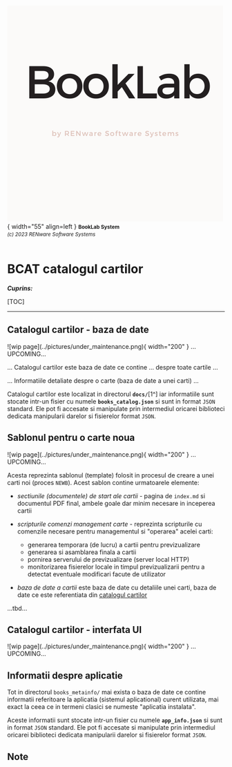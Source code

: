 ![booklab_logo](../pictures/booklab_logo.png){ width="55" align=left }
<small markdown>**BookLab System**<br>
*(c) 2023 RENware Software Systems*
</small><br><br>


# BCAT catalogul cartilor


***Cuprins:***

[TOC]

***



## Catalogul cartilor - baza de date

<!-- #FIXME drop when finish --> ![wip page](../pictures/under_maintenance.png){ width="200" } ... UPCOMING...

... Catalogul cartilor este baza de date ce contine ... despre toate cartile ...

... Informatiile detaliate despre o carte (baza de date a unei carti) ...

<!-- #TODO... wip... tbd... -->


Catalogul cartilor este localizat in directorul **`docs/`**[1^] iar informatiile sunt stocate intr-un fisier cu numele **`books_catalog.json`** si sunt in format `JSON` standard. Ele pot fi accesate si manipulate prin intermediul oricarei biblioteci dedicata manipularii darelor si fisierelor format `JSON`.



<!-- #TODO... structura fisierului si key urile aferente, nume, tip, eventuale reguli -->




## Sablonul pentru o carte noua

<!-- #FIXME drop when finish --> ![wip page](../pictures/under_maintenance.png){ width="200" } ... UPCOMING...

Acesta reprezinta sablonul (template) folosit in procesul de creare a unei carti noi (proces `NEWB`). Acest sablon contine urmatoarele elemente:

* *sectiunile (documentele) de start ale cartii* - pagina de `index.md` si documentul PDF final, ambele goale dar minim necesare in inceperea cartii

* *scripturile comenzi management carte* - reprezinta scripturile cu comenzile necesare pentru managementul si "operarea" acelei carti:
    * generarea temporara (de lucru) a cartii pentru previzualizare
    * generarea si asamblarea finala a cartii
    * pornirea serverului de previzualizare (server local HTTP)
    * monitorizarea fisierelor locale in timpul previzualizarii pentru a detectat eventuale modificari facute de utilizator

* *baza de date a cartii* este baza de date cu detaliile unei carti, baza de date ce este referentiata din [catalogul cartilor](#bcat-catalogul-cartilor)



...tbd... <!-- #TODO continue with sections fro each item containing exact / concrete development level details -->









## Catalogul cartilor - interfata UI

<!-- #FIXME drop when finish --> ![wip page](../pictures/under_maintenance.png){ width="200" } ... UPCOMING...

<!-- #TODO... wip... tbd... -->








## Informatii despre aplicatie

Tot in directorul `books_metainfo/` mai exista o baza de date ce contine informatii referitoare la aplicatia (sistemul aplicational) curent utilizata, mai exact la ceea ce in termeni clasici se numeste "aplicatia instalata".

Aceste informatii sunt stocate intr-un fisier cu numele **`app_info.json`** si sunt in format `JSON` standard. Ele pot fi accesate si manipulate prin intermediul oricarei biblioteci dedicata manipularii darelor si fisierelor format `JSON`.

<!-- #TODO... structura fisierului si key urile aferente, nume, tip, eventuale reguli -->






## Note

[^1]: in sectiunea de(servita) de serverul HTTP static, ratiunea fiind
ca sa fie accesibila la requesturi din acesta catre el insusi fara a "tranzita" serverul dinamic (a se vedea [sectiunea _sysInit_ din documentul _Landscape_](810.02-System_Landscape.md#sysinit-initializare-sistem))





